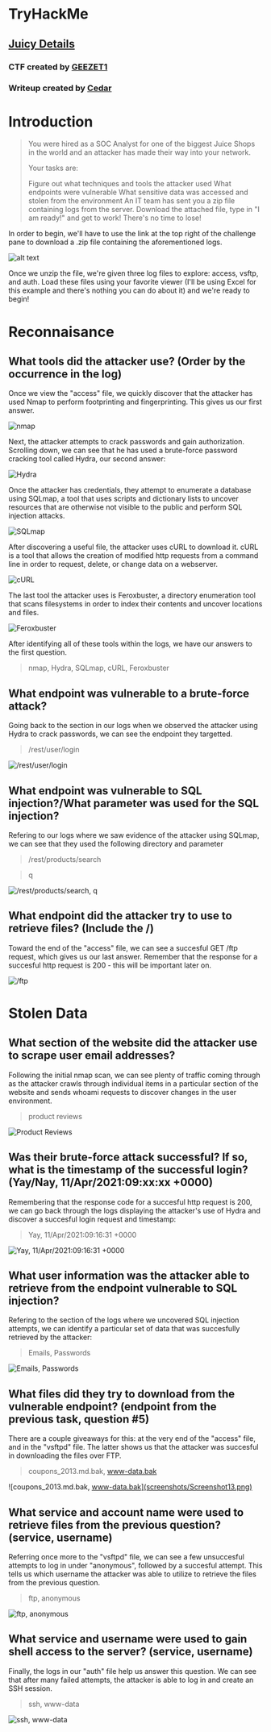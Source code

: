 # TryHackMe
## [Juicy Details](https://tryhackme.com/room/juicydetails)
### CTF created by [GEEZET1](https://tryhackme.com/p/GEEZET1)
### Writeup created by [Cedar](https://tryhackme.com/p/Cedar)

# Introduction

> You were hired as a SOC Analyst for one of the biggest Juice Shops in the world and an attacker has made their way into your network. 
> 
> Your tasks are:
> 
> Figure out what techniques and tools the attacker used
> What endpoints were vulnerable
> What sensitive data was accessed and stolen from the environment
> An IT team has sent you a zip file containing logs from the server. Download the attached file, type in "I am ready!" and get to work! There's no time to lose!

In order to begin, we'll have to use the link at the top right of the challenge pane to download a .zip file containing the aforementioned logs.

![alt text](screenshots/Screenshot01.png)

Once we unzip the file, we're given three log files to explore: access, vsftp, and auth. Load these files using your favorite viewer (I'll be using Excel for this example and there's nothing you can do about it) and we're ready to begin!

# Reconnaisance

## What tools did the attacker use? (Order by the occurrence in the log)

Once we view the "access" file, we quickly discover that the attacker has used Nmap to perform footprinting and fingerprinting. This gives us our first answer.

![nmap](screenshots/Screenshot02.png)

Next, the attacker attempts to crack passwords and gain authorization. Scrolling down, we can see that he has used a brute-force password cracking tool called Hydra, our second answer:

![Hydra](screenshots/Screenshot03.png)

Once the attacker has credentials, they attempt to enumerate a database using SQLmap, a tool that uses scripts and dictionary lists to uncover resources that are otherwise not visible to the public and perform SQL injection attacks.

![SQLmap](screenshots/Screenshot04.png)

After discovering a useful file, the attacker uses cURL to download it. cURL is a tool that allows the creation of modified http requests from a command line in order to request, delete, or change data on a webserver.

![cURL](screenshots/Screenshot05.png)

The last tool the attacker uses is Feroxbuster, a directory enumeration tool that scans filesystems in order to index their contents and uncover locations and files.

![Feroxbuster](screenshots/Screenshot06.png)

After identifying all of these tools within the logs, we have our answers to the first question.

> nmap, Hydra, SQLmap, cURL, Feroxbuster



## What endpoint was vulnerable to a brute-force attack?

Going back to the section in our logs when we observed the attacker using Hydra to crack passwords, we can see the endpoint they targetted.

> /rest/user/login

![/rest/user/login](screenshots/Screenshot07.png)

## What endpoint was vulnerable to SQL injection?/What parameter was used for the SQL injection?

Refering to our logs where we saw evidence of the attacker using SQLmap, we can see that they used the following directory and parameter

> /rest/products/search

> q

![/rest/products/search, q](screenshots/Screenshot08.png)

## What endpoint did the attacker try to use to retrieve files? (Include the /)

Toward the end of the "access" file, we can see a succesful GET /ftp request, which gives us our last answer. Remember that the response for a succesful http request is 200 - this will be important later on.

![/ftp](screenshots/Screenshot09.png)

# Stolen Data

## What section of the website did the attacker use to scrape user email addresses?

Following the initial nmap scan, we can see plenty of traffic coming through as the attacker crawls through individual items in a particular section of the website and sends whoami requests to discover changes in the user environment.

> product reviews

![Product Reviews](screenshots/Screenshot10.png)

## Was their brute-force attack successful? If so, what is the timestamp of the successful login? (Yay/Nay, 11/Apr/2021:09:xx:xx +0000)

Remembering that the response code for a succesful http request is 200, we can go back through the logs displaying the attacker's use of Hydra and discover a succesful login request and timestamp:

> Yay, 11/Apr/2021:09:16:31 +0000

![Yay, 11/Apr/2021:09:16:31 +0000](screenshots/Screenshot11.png)

## What user information was the attacker able to retrieve from the endpoint vulnerable to SQL injection?

Refering to the section of the logs where we uncovered SQL injection attempts, we can identify a particular set of data that was succesfully retrieved by the attacker:

> Emails, Passwords

![Emails, Passwords](screenshots/Screenshot12.png)

## What files did they try to download from the vulnerable endpoint? (endpoint from the previous task, question #5)

There are a couple giveaways for this: at the very end of the "access" file, and in the "vsftpd" file. The latter shows us that the attacker was succesful in downloading the files over FTP.

> coupons_2013.md.bak, www-data.bak

![coupons_2013.md.bak, www-data.bak](screenshots/Screenshot13.png)

## What service and account name were used to retrieve files from the previous question? (service, username)

Referring once more to the "vsftpd" file, we can see a few unsuccesful attempts to log in under "anonymous", followed by a succesful attempt. This tells us which username the attacker was able to utilize to retrieve the files from the previous question.

> ftp, anonymous

![ftp, anonymous](screenshots/Screenshot14.png)

## What service and username were used to gain shell access to the server? (service, username)

Finally, the logs in our "auth" file help us answer this question. We can see that after many failed attempts, the attacker is able to log in and create an SSH session.

> ssh, www-data

![ssh, www-data](screenshots/Screenshot15.png) 

